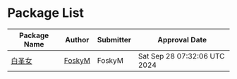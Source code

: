 # Package List

| Package Name | Author | Submitter | Approval Date |
|--------------|--------|-----------|---------------|
| [白圣女](https://github.com/StickerManager/StickerShare/blob/main/package/baishengnv/) | [FoskyM](mailto:i@fosky.top) | FoskyM | Sat Sep 28 07:32:06 UTC 2024 |
